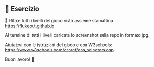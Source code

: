 ## 🎯 Esercizio

🍱 Rifate tutti i livelli del gioco visto assieme stamattina. https://flukeout.github.io

Al termine di tutti i livelli caricate lo screenshot sulla repo in formato jpg.

Aiutatevi con le istruzioni del gioco e con W3schools:
https://www.w3schools.com/cssref/css_selectors.asp

Buon lavoro! 🚀
